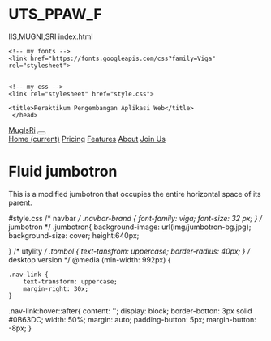 # UTS_PPAW_F
IIS,MUGNI,SRI
index.html
<!doctype html>
<html lang="en">
  <head>
    <!-- Required meta tags -->
    <meta charset="utf-8">
    <meta name="viewport" content="width=device-width, initial-scale=1, shrink-to-fit=no">
    <!-- Bootstrap CSS -->
    <link rel="stylesheet" href="https://stackpath.bootstrapcdn.com/bootstrap/4.1.3/css/bootstrap.min.css" integrity="sha384-MCw98/SFnGE8fJT3GXwEOngsV7Zt27NXFoaoApmYm81iuXoPkFOJwJ8ERdknLPMO" crossorigin="anonymous">


    <!-- my fonts -->
    <link href="https://fonts.googleapis.com/css?family=Viga" rel="stylesheet">


    <!-- my css -->
    <link rel="stylesheet" href="style.css">

    <title>Peraktikum Pengembangan Aplikasi Web</title>
     </head>
  <body>
  <!-- navbar -->
  <nav class="navbar navbar-expand-lg navbar-light ">
    <div class="container">
    <a class="navbar-brand" href="#">MugIsRi</a>
    <button class="navbar-toggler" type="button" data-toggle="collapse" data-target="#navbarNavAltMarkup" aria-controls="navbarNavAltMarkup" aria-expanded="false" aria-label="Toggle navigation">
      <span class="navbar-toggler-icon"></span>
    </button>
      <div class="collapse navbar-collapse" id="navbarNavAltMarkup">
      <div class="navbar-nav ml-auto">
        <a class="nav-item nav-link active" href="#">Home <span class="sr-only">(current)</span></a>
        <a class="nav-item nav-link" href="#">Pricing</a>
        <a class="nav-item nav-link" href="#">Features</a>
        <a class="nav-item nav-link" href="#">About</a>
        <a class="nav-item btn btn-primary tombol" href="#">Join Us</a>
      </div>
    </div>
  </div>
  </nav> 
   <!-- akhir navbar -->


<!-- jumbotron -->
<div class="jumbotron jumbotron-fluid">
    <div class="container">
      <h1 class="display-4">Fluid jumbotron</h1>
   <p class="lead">This is a modified jumbotron that occupies the entire horizontal space of its parent.</p>
    </div>
  </div>
<!-- akhir jumbotron -->
<script src="https://code.jquery.com/jquery-3.3.1.slim.min.js" integrity="sha384-q8i/X+965DzO0rT7abK41JStQIAqVgRVzpbzo5smXKp4YfRvH+8abtTE1Pi6jizo" crossorigin="anonymous"></script>
    <script src="https://cdnjs.cloudflare.com/ajax/libs/popper.js/1.14.3/umd/popper.min.js" integrity="sha384-ZMP7rVo3mIykV+2+9J3UJ46jBk0WLaUAdn689aCwoqbBJiSnjAK/l8WvCWPIPm49" crossorigin="anonymous"></script>
  <script src="https://stackpath.bootstrapcdn.com/bootstrap/4.1.3/js/bootstrap.min.js" integrity="sha384-ChfqqxuZUCnJSK3+MXmPNIyE6ZbWh2IMqE241rYiqJxyMiZ6OW/JmZQ5stwEULTy" crossorigin="anonymous"></script>
  </body>
</html>




#style.css
  /* navbar */
.navbar-brand {
    font-family: viga;
    font-size: 32 px;
}
/* jumbotron */
.jumbotron{
    background-image: url(img/jumbotron-bg.jpg);
    background-size: cover;
    height:640px;
   
    
}
/* utylity */
.tombol {
    text-tansfrom: uppercase;
    border-radius: 40px;
}
/* desktop version */
@media (min-width: 992px) {
    
    .nav-link {
        text-transform: uppercase;
        margin-right: 30x;
    }
.nav-link:hover::after{
    content: '';
    display: block;
    border-botton: 3px solid #0B63DC;
    width: 50%;
    margin: auto;
    padding-button: 5px;
    margin-button: -8px;
}
